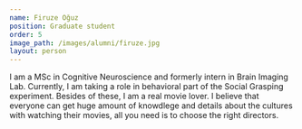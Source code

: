 ```yaml
---
name: Firuze Oğuz
position: Graduate student
order: 5
image_path: /images/alumni/firuze.jpg
layout: person
---
```

I am a MSc in Cognitive Neuroscience and formerly intern in Brain Imaging Lab. Currently, I am taking a role in behavioral part of the Social Grasping experiment. Besides of these, I am a real movie lover. I believe that everyone can get huge amount of knowdlege and details about the cultures with watching their movies, all you need is to choose the right directors.